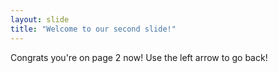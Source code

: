 ```yaml
---
layout: slide
title: "Welcome to our second slide!"
---
```

Congrats you're on page 2 now!
Use the left arrow to go back!
